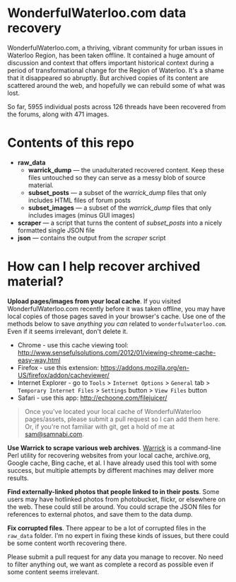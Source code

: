 WonderfulWaterloo.com data recovery
===========================

WonderfulWaterloo.com, a thriving, vibrant community for urban issues in Waterloo Region, has been taken offline. It contained a huge amount of discussion and context that offers important historical context during a period of transformational change for the Region of Waterloo. It's a shame that it disappeared so abruptly. But archived copies of its content are scattered around the web, and hopefully we can rebuild some of what was lost.

So far, 5955 individual posts across 126 threads have been recovered from the forums, along with 471 images.

Contents of this repo
=========================

- **raw_data**
	- **warrick_dump** — the unadulterated recovered content. Keep these files untouched so they can serve as a messy blob of source material.
	- **subset_posts** — a subset of the *warrick_dump* files that only includes HTML files of forum posts
	- **subset_images** — a subset of the *warrick_dump* files that only includes images (minus GUI images)
- **scraper** — a script that turns the content of *subset_posts* into a nicely formatted single JSON file
- **json** — contains the output from the *scraper* script

How can I help recover archived material?
===============

**Upload pages/images from your local cache**. If you visited WonderfulWaterloo.com recently before it was taken offline, you may have local copies of those pages saved in your browser's cache. Use one of the methods below to save *anything you can* related to `wonderfulwaterloo.com`. Even if it seems irrelevant, don't delete it.

- Chrome - use this cache viewing tool: http://www.sensefulsolutions.com/2012/01/viewing-chrome-cache-easy-way.html
- Firefox - use this extension: https://addons.mozilla.org/en-US/firefox/addon/cacheviewer/
- Internet Explorer - go to `Tools` > `Internet Options` > `General` tab > `Temporary Internet Files` > `Settings` button > `View Files` button
- Safari - use this app: http://echoone.com/filejuicer/

> Once you've located your local cache of WonderfulWaterloo pages/assets, please submit a pull request so I can add them here. Or, if you're not familiar with git, get a hold of me at sam@samnabi.com.

**Use Warrick to scrape various web archives**. [Warrick](https://code.google.com/p/warrick/wiki/About_Warrick) is a command-line Perl utility for recovering websites from your local cache, archive.org, Google cache, Bing cache, et al. I have already used this tool with some success, but multiple attempts by different machines may deliver more results.

**Find externally-linked photos that people linked to in their posts**. Some users may have hotlinked photos from photobucket, flickr, or elsewhere on the web. These could still be around. You could scrape the JSON files for references to external photos, and save them to the data dump.

**Fix corrupted files**. There appear to be a lot of corrupted files in the `raw_data` folder. I'm no expert in fixing these kinds of issues, but there could be some content worth recovering there.

Please submit a pull request for any data you manage to recover. No need to filter anything out, we want as complete a record as possible even if some content seems irrelevant.